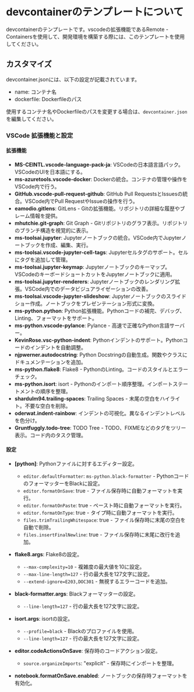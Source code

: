 # devcontainerのテンプレートについて

devcontainerのテンプレートです。vscodeの拡張機能であるRemote - Containersを使用して、開発環境を構築する際には、このテンプレートを使用してください。

## カスタマイズ
devcontainer.jsonには、以下の設定が記載されています。
- name: コンテナ名
- dockerfile: Dockerfileのパス


使用するコンテナ名やDockerfileのパスを変更する場合は、`devcontainer.json`を編集してください。


### VSCode 拡張機能と設定

#### 拡張機能

- **MS-CEINTL.vscode-language-pack-ja**: VSCodeの日本語言語パック。VSCodeのUIを日本語にする。
- **ms-azuretools.vscode-docker**: Dockerの統合。コンテナの管理や操作をVSCode内で行う。
- **GitHub.vscode-pull-request-github**: GitHub Pull RequestsとIssuesの統合。VSCode内でPull RequestやIssueの操作を行う。
- **eamodio.gitlens**: GitLens - Gitの拡張機能。リポジトリの詳細な履歴やブレーム情報を提供。
- **mhutchie.git-graph**: Git Graph - Gitリポジトリのグラフ表示。リポジトリのブランチ構造を視覚的に表示。
- **ms-toolsai.jupyter**: Jupyterノートブックの統合。VSCode内でJupyterノートブックを作成、編集、実行。
- **ms-toolsai.vscode-jupyter-cell-tags**: Jupyterセルタグのサポート。セルにタグを追加して管理。
- **ms-toolsai.jupyter-keymap**: Jupyterノートブックのキーマップ。VSCodeのキーボードショートカットをJupyterノートブックに適用。
- **ms-toolsai.jupyter-renderers**: Jupyterノートブックのレンダリング拡張。VSCode内でのデータビジュアライゼーションの改善。
- **ms-toolsai.vscode-jupyter-slideshow**: Jupyterノートブックのスライドショー作成。ノートブックをプレゼンテーション形式に変換。
- **ms-python.python**: Python拡張機能。Pythonコードの補完、デバッグ、Linting、フォーマットをサポート。
- **ms-python.vscode-pylance**: Pylance - 高速で正確なPython言語サーバー。
- **KevinRose.vsc-python-indent**: Pythonインデントのサポート。Pythonコードのインデントを自動調整。
- **njpwerner.autodocstring**: Python Docstringの自動生成。関数やクラスにドキュメンテーションを追加。
- **ms-python.flake8**: Flake8 - PythonのLinting。コードのスタイルとエラーチェック。
- **ms-python.isort**: isort - Pythonのインポート順序整理。インポートステートメントの順序を整理。
- **shardulm94.trailing-spaces**: Trailing Spaces - 末尾の空白をハイライト。不要な空白を削除。
- **oderwat.indent-rainbow**: インデントの可視化。異なるインデントレベルを色分け。
- **Gruntfuggly.todo-tree**: TODO Tree - TODO、FIXMEなどのタグをツリー表示。コード内のタスク管理。

#### 設定

- **[python]**: Pythonファイルに対するエディター設定。
  - `editor.defaultFormatter`: `ms-python.black-formatter` - PythonコードのフォーマッターをBlackに設定。
  - `editor.formatOnSave`: true - ファイル保存時に自動フォーマットを実行。
  - `editor.formatOnPaste`: true - ペースト時に自動フォーマットを実行。
  - `editor.formatOnType`: true - タイプ時に自動フォーマットを実行。
  - `files.trimTrailingWhitespace`: true - ファイル保存時に末尾の空白を自動で削除。
  - `files.insertFinalNewline`: true - ファイル保存時に末尾に改行を追加。

- **flake8.args**: Flake8の設定。
  - `--max-complexity=10` - 複雑度の最大値を10に設定。
  - `--max-line-length=127` - 行の最大長を127文字に設定。
  - `--extend-ignore=E203,DOC301` - 無視するエラーコードを追加。

- **black-formatter.args**: Blackフォーマッターの設定。
  - `--line-length=127` - 行の最大長を127文字に設定。

- **isort.args**: isortの設定。
  - `--profile=black` - Blackのプロファイルを使用。
  - `--line-length=127` - 行の最大長を127文字に設定。

- **editor.codeActionsOnSave**: 保存時のコードアクション設定。
  - `source.organizeImports`: "explicit" - 保存時にインポートを整理。

- **notebook.formatOnSave.enabled**: ノートブックの保存時フォーマットを有効化。
